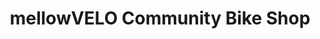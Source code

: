 ---
title: "mellowVELO Community Bike Shop"
url: /ballymoney/mellowvelo-community-bike-shop/
shop: Fahrrad
---